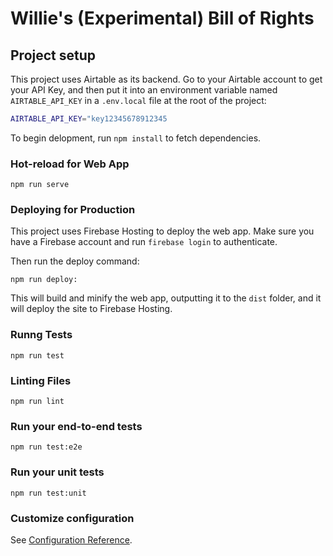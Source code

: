 # Willie's (Experimental) Bill of Rights

## Project setup
This project uses Airtable as its backend. Go to your Airtable account to get
your API Key, and then put it into an environment variable named `AIRTABLE_API_KEY`
in a `.env.local` file at the root of the project:

```bash
AIRTABLE_API_KEY="key12345678912345
```

To begin delopment, run `npm install` to fetch dependencies.

### Hot-reload for Web App
```
npm run serve
```

### Deploying for Production
This project uses Firebase Hosting to deploy the web app. Make sure you have a
Firebase account and run `firebase login` to authenticate.

Then run the deploy command:
```
npm run deploy:
```
This will build and minify the web app, outputting it to the `dist` folder, and
it will deploy the site to Firebase Hosting.

### Runng Tests
```
npm run test
```

### Linting Files
```
npm run lint
```

### Run your end-to-end tests
```
npm run test:e2e
```

### Run your unit tests
```
npm run test:unit
```

### Customize configuration
See [Configuration Reference](https://cli.vuejs.org/config/).
